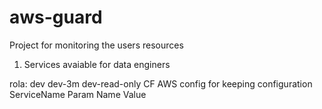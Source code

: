 # aws-guard
Project for monitoring the users resources
1.  Services avaiable for data enginers 
 
 rola:
 dev
 dev-3m
 dev-read-only
 CF
 AWS config for keeping configuration
 ServiceName
 Param Name
 Value
